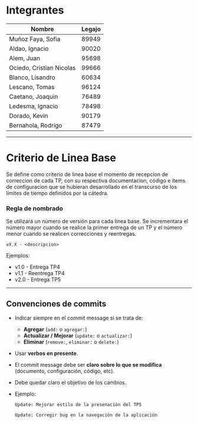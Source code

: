 # Integrantes

| Nombre | Legajo |
| --- | --- |
| Muñoz Faya, Sofia | 89949 |
| Aldao, Ignacio | 90020 |
| Alem, Juan | 95698 |
| Ociedo, Cristian Nicolas | 99666 |
| Blanco, Lisandro | 60634 |
| Lescano, Tomas | 96124 |
| Caetano, Joaquin | 76489|
| Ledesma, Ignacio | 78498 |
| Dorado, Kevin | 90179 |
| Bernahola, Rodrigo | 87479 |

___

# Criterio de Linea Base
Se define como criterio de linea base el momento de recepcion de correccion de cada TP, con su respectiva documentacion, código e items de configuracion que se hubieran desarrollado en el transcurso de los límites de tiempo definidos por la cátedra.

### Regla de nombrado
Se utilizará un número de versión para cada línea base. Se incrementara el número mayor cuando se realice la primer entrega de un TP y el número menor cuando se realicen correcciones y reentregas.
```
vX.X - <descripcion>
```

Ejemplos:
* v1.0 - Entrega TP4 
* v1.1 - Reentrega TP4
* v2.0 - Entrega TP5

___

## Convenciones de commits

* Indicar siempre en el commit message si se trata de:
    * **Agregar** (`add:` o `agregar:`)
    * **Actualizar / Mejorar** (`update:` o `actualizar:`)
    * **Eliminar** (`remove:`, `eliminar:` o `delete:`)

* Usar **verbos en presente**.
* El commit message debe ser **claro sobre lo que se modifica** (documento, configuración, código, etc).
* Debe quedar claro el objetivo de los cambios.

* Ejemplo:

  ```text
  Update: Mejorar estilo de la presenación del TP5
  ```

  ```text
  Update: Corregir bug en la navegación de la aplicación
  ```

